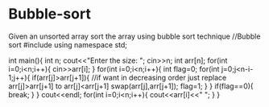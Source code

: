 # Bubble-sort
Given an unsorted array sort the array using bubble sort technique
//Bubble sort
#include<iostream>
using namespace std;

int main(){
	int n;
	cout<<"Enter the size: ";
	cin>>n;
	int arr[n];
	for(int i=0;i<n;i++){
		cin>>arr[i];
	}
	for(int i=0;i<n;i++){
		int flag=0;
		for(int j=0;j<n-i-1;j++){
			if(arr[j]>arr[j+1]){
				//if want in decreasing order just replace arr[j]>arr[j+1] to arr[j]<arr[j+1]
				swap(arr[j],arr[j+1]);
				flag=1;
			}
		}
		if(flag==0){
			break;
		}
	}
	cout<<endl;
	for(int i=0;i<n;i++){
		cout<<arr[i]<<" ";
	}
}
